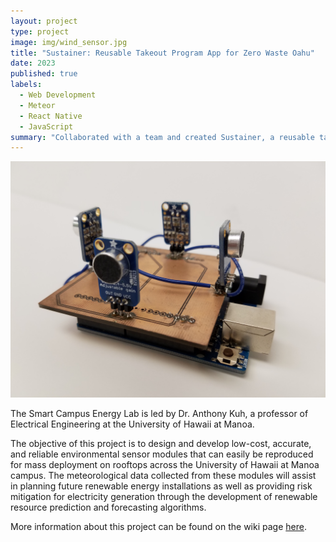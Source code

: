 ```yaml
---
layout: project
type: project
image: img/wind_sensor.jpg
title: "Sustainer: Reusable Takeout Program App for Zero Waste Oahu"
date: 2023
published: true
labels:
  - Web Development
  - Meteor
  - React Native
  - JavaScript
summary: "Collaborated with a team and created Sustainer, a reusable takeout program app for Zero Waste Oahu, in the recently concluded Hawaii Annual Code Challenge 2023."
---
```


<img class="img-fluid" img width="600px" src="../img/wind_sensor.jpg">


The Smart Campus Energy Lab is led by Dr. Anthony Kuh, a professor of Electrical Engineering at the University of Hawaii at Manoa.

The objective of this project is to design and develop low-cost, accurate, and reliable environmental sensor modules that can easily be reproduced for mass deployment on rooftops across the University of Hawaii at Manoa campus. The meteorological data collected from these modules will assist in planning future renewable energy installations as well as providing risk mitigation for electricity generation through the development of renewable resource prediction and forecasting algorithms.

More information about this project can be found on the wiki page [here](https://wiki.scel-hawaii.org/doku.php?id=introduction).
